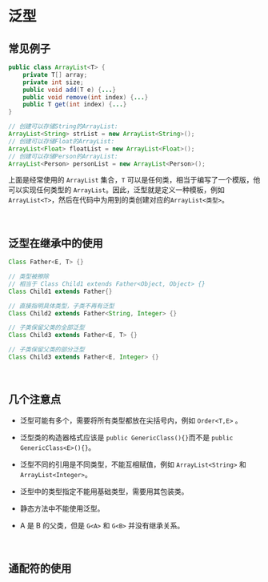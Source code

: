 # 泛型

## 常见例子

```java
public class ArrayList<T> {
    private T[] array;
    private int size;
    public void add(T e) {...}
    public void remove(int index) {...}
    public T get(int index) {...}
}

// 创建可以存储String的ArrayList:
ArrayList<String> strList = new ArrayList<String>();
// 创建可以存储Float的ArrayList:
ArrayList<Float> floatList = new ArrayList<Float>();
// 创建可以存储Person的ArrayList:
ArrayList<Person> personList = new ArrayList<Person>();
```

上面是经常使用的 `ArrayList` 集合，`T` 可以是任何类，相当于编写了一个模版，他可以实现任何类型的 `ArrayList`。因此，泛型就是定义一种模板，例如`ArrayList<T>`，然后在代码中为用到的类创建对应的`ArrayList<类型>`。

&emsp;

## 泛型在继承中的使用

```java
Class Father<E, T> {}

// 类型被擦除
// 相当于 Class Child1 extends Father<Object, Object> {}
Class Child1 extends Father{} 

// 直接指明具体类型，子类不再有泛型
Class Child2 extends Father<String, Integer> {}

// 子类保留父类的全部泛型
Class Child3 extends Father<E, T> {}

// 子类保留父类的部分泛型
Class Child3 extends Father<E, Integer> {}
```

&emsp;

## 几个注意点

* 泛型可能有多个，需要将所有类型都放在尖括号内，例如 `Order<T,E>` 。

* 泛型类的构造器格式应该是 `public GenericClass(){}`而不是 `public GenericClass<E>(){}`。

* 泛型不同的引用是不同类型，不能互相赋值，例如 `ArrayList<String>` 和 `ArrayList<Integer>`。

* 泛型中的类型指定不能用基础类型，需要用其包装类。

* 静态方法中不能使用泛型。

* A 是 B 的父类，但是 `G<A>` 和 `G<B>` 并没有继承关系。

&emsp;

## 通配符的使用
